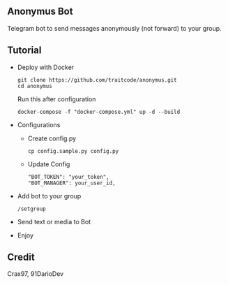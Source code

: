 ## Anonymus Bot

Telegram bot to send messages anonymously (not forward) to your group.

## Tutorial

  - Deploy with Docker

    ~~~
    git clone https://github.com/traitcode/anonymus.git
    cd anonymus
    ~~~

    Run this after configuration 
    
    ~~~
    docker-compose -f "docker-compose.yml" up -d --build
    ~~~

  - Configurations

    - Create config.py

      ~~~
      cp config.sample.py config.py
      ~~~

    - Update Config

      ~~~
      "BOT_TOKEN": "your_token",
      "BOT_MANAGER": your_user_id,
      ~~~

  - Add bot to your group

    ~~~
    /setgroup
    ~~~

  - Send text or media to Bot

  - Enjoy


## Credit

Crax97, 91DarioDev